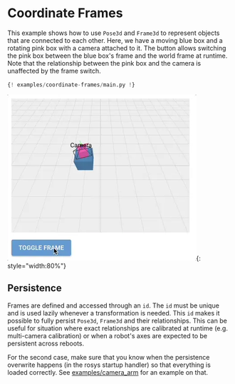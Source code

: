 # Coordinate Frames

This example shows how to use `Pose3d` and `Frame3d` to represent objects that are connected to each other.
Here, we have a moving blue box and a rotating pink box with a camera attached to it.
The button allows switching the pink box between the blue box's frame and the world frame at runtime.
Note that the relationship between the pink box and the camera is unaffected by the frame switch.

```python
{! examples/coordinate-frames/main.py !}
```

![Coordinate Frames](screenshot.webp){: style="width:80%"}

## Persistence

Frames are defined and accessed through an `id`. The `id` must be unique and is used lazily whenever a transformation is needed.
This `id` makes it possible to fully persist `Pose3d`, `Frame3d` and their relationships.
This can be useful for situation where exact relationships are calibrated at runtime (e.g. multi-camera calibration) or when a robot's axes are expected to be persistent across reboots.

For the second case, make sure that you know when the persistence overwrite happens (in the rosys startup handler) so that everything is loaded correctly.
See [examples/camera_arm](https://github.com/zauberzeug/rosys/tree/main/examples/camera_arm) for an example on that.
